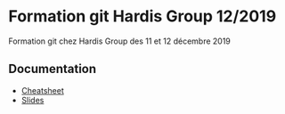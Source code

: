 # Formation git Hardis Group 12/2019

Formation git chez Hardis Group des 11 et 12 décembre 2019

## Documentation

* [Cheatsheet](./docs/cheatsheet.md)
* [Slides](./git.pdf)
